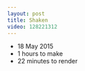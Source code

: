 ```yaml
---
layout: post
title: Shaken
video: 128221312
---
```


* 18 May 2015
* 1 hours to make
* 22 minutes to render